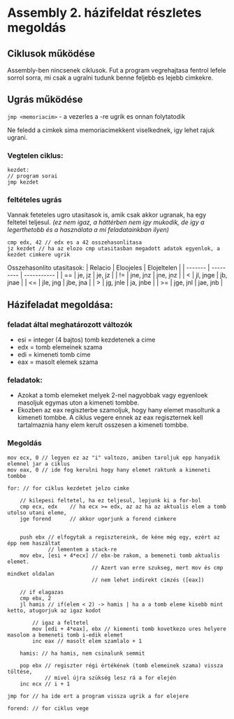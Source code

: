 # Assembly 2. házifeldat részletes megoldás

## Ciklusok működése

Assembly-ben nincsenek ciklusok. Fut a program vegrehajtasa fentrol lefele sorrol sorra,
mi csak a ugralni tudunk benne feljebb es lejebb cimkekre.

## Ugrás működése

`jmp <memoriacim>` - a vezerles a <memoriacim>-re ugrik es onnan folytatodik

Ne feledd a cimkek sima memoriacimekkent viselkednek, igy lehet rajuk ugrani.

### Vegtelen ciklus:

```assembly_x86
kezdet:
// program sorai
jmp kezdet
```

### feltételes ugrás

Vannak feteteles ugro utasitasok is, amik csak akkor ugranak, ha egy feltetel teljesul. _(ez nem igaz, a háttérben nem igy mukodik, de igy a legerthetobb és a használata a mi feladatainkban ilyen)_

```assembly_x86
cmp edx, 42 // edx es a 42 osszehasonlitasa
jz kezdet // ha az elozo cmp utasitasban megadott adatok egyenlok, a kezdet cimkere ugrik
```

Osszehasonlito utasitasok:
| Relacio | Eloojeles | Elojeltelen |
| ------- | --------- | ----------- |
| == | je, jz | je, jz |
| != | jne, jnz | jne, jnz |
| < | jl, jnge | jb, jnae |
| <= | jle, jng | jbe, jna |
| > | jg, jnle | ja, jnbe |
| >= | jge, jnl | jae, jnb |

## Házifeladat megoldása:

### feladat által meghatározott változók

- esi = integer (4 bajtos) tomb kezdetenek a cime
- edx = tomb elemeinek szama
- edi = kimeneti tomb cime
- eax = masolt elemek szama

### feladatok:

- Azokat a tomb elemeket melyek 2-nel nagyobbak vagy egyenloek masoljuk egymas
  uton a kimeneti tombbe.
- Ekozben az eax regiszterbe szamoljuk, hogy hany elemet masoltunk a kimeneti
  tombbe. A ciklus vegere ennek az eax regiszternek kell tartalmaznia hany elem
  kerult osszesen a kimeneti tombbe.

### Megoldás

```assembly_x86
mov ecx, 0 // legyen ez az "i" valtozo, amiben taroljuk epp hanyadik elemnel jar a ciklus
mov eax, 0 // ide fog kerulni hogy hany elemet raktunk a kimeneti tombbe

for: // for ciklus kezdetet jelzo cimke

    // kilepesi feltetel, ha ez teljesul, lepjunk ki a for-bol
    cmp ecx, edx    // ha ecx >= edx, az az ha az aktualis elem a tomb utolso utani eleme,
    jge forend      // akkor ugorjunk a forend cimkere


    push ebx // elfogytak a regisztereink, de kéne még egy, ezért az épp nem haszáltat
             // lementem a stack-re
    mov ebx, [esi + 4*ecx] // ebx-be rakom, a bemeneti tomb aktualis elemet.
                           // Azert van erre szukseg, mert mov és cmp mindket oldalan
                           // nem lehet indirekt címzés ([eax])

    // if elagazas
    cmp ebx, 2
    jl hamis // if(elem < 2) -> hamis | ha a a tomb eleme kisebb mint ketto, atugorjuk az igaz kodot

        // igaz a feltetel
        mov [edi + 4*eax], ebx // kiementi tomb kovetkezo ures helyere masolom a bemeneti tomb i-edik elemet
        inc eax // masolt elem szamlalo + 1

    hamis: // ha hamis, nem csinalunk semmit

    pop ebx // regiszter régi értékének (tomb elemeinek szama) vissza töltése,
            // mivel újra szükség lesz rá a for elején
    inc ecx // i + 1

jmp for // ha ide ert a program vissza ugrik a for elejere

forend: // for ciklus vege
```
